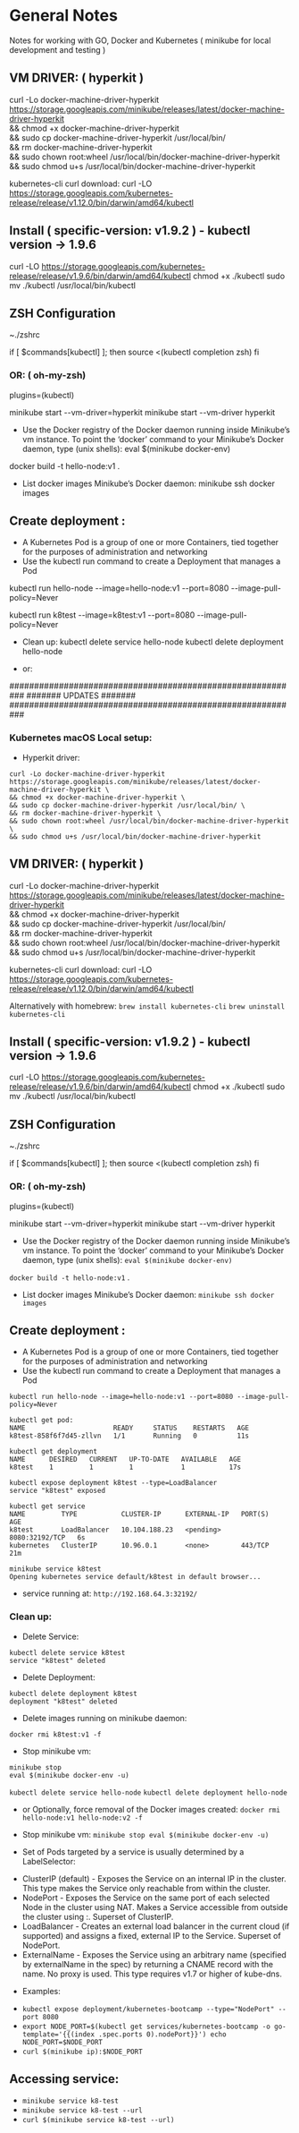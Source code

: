 # General Notes
Notes for working with GO, Docker and Kubernetes ( minikube for local development and testing )

## VM DRIVER: ( hyperkit )
curl -Lo docker-machine-driver-hyperkit https://storage.googleapis.com/minikube/releases/latest/docker-machine-driver-hyperkit \
&& chmod +x docker-machine-driver-hyperkit \
&& sudo cp docker-machine-driver-hyperkit /usr/local/bin/ \
&& rm docker-machine-driver-hyperkit \
&& sudo chown root:wheel /usr/local/bin/docker-machine-driver-hyperkit \
&& sudo chmod u+s /usr/local/bin/docker-machine-driver-hyperkit


kubernetes-cli curl download:
curl -LO https://storage.googleapis.com/kubernetes-release/release/v1.12.0/bin/darwin/amd64/kubectl

## Install ( specific-version: v1.9.2 ) - kubectl version -> 1.9.6
curl -LO https://storage.googleapis.com/kubernetes-release/release/v1.9.6/bin/darwin/amd64/kubectl
chmod +x ./kubectl
sudo mv ./kubectl /usr/local/bin/kubectl


## ZSH Configuration
~./zshrc

if [ $commands[kubectl] ]; then
  source <(kubectl completion zsh)
fi

### OR: ( oh-my-zsh)
plugins=(kubectl)


minikube start --vm-driver=hyperkit
minikube start --vm-driver hyperkit


- Use the Docker registry of the Docker daemon running inside Minikube’s vm instance. To point the ‘docker’ command to your Minikube’s Docker daemon, type (unix shells):
eval $(minikube docker-env)

docker build -t hello-node:v1 .

- List docker images Minikube’s Docker daemon:
minikube ssh docker images


## Create deployment :
- A Kubernetes Pod is a group of one or more Containers, tied together for the purposes of administration and networking
- Use the kubectl run command to create a Deployment that manages a Pod

kubectl run hello-node --image=hello-node:v1 --port=8080 --image-pull-policy=Never

kubectl run k8test --image=k8test:v1 --port=8080 --image-pull-policy=Never


- Clean up:
kubectl delete service hello-node
kubectl delete deployment hello-node

- or:



###########################################################
#######   UPDATES                                   #######
###########################################################

### Kubernetes macOS Local setup:
* Hyperkit driver:
```
curl -Lo docker-machine-driver-hyperkit https://storage.googleapis.com/minikube/releases/latest/docker-machine-driver-hyperkit \
&& chmod +x docker-machine-driver-hyperkit \
&& sudo cp docker-machine-driver-hyperkit /usr/local/bin/ \
&& rm docker-machine-driver-hyperkit \
&& sudo chown root:wheel /usr/local/bin/docker-machine-driver-hyperkit \
&& sudo chmod u+s /usr/local/bin/docker-machine-driver-hyperkit
```




## VM DRIVER: ( hyperkit )
curl -Lo docker-machine-driver-hyperkit https://storage.googleapis.com/minikube/releases/latest/docker-machine-driver-hyperkit \
&& chmod +x docker-machine-driver-hyperkit \
&& sudo cp docker-machine-driver-hyperkit /usr/local/bin/ \
&& rm docker-machine-driver-hyperkit \
&& sudo chown root:wheel /usr/local/bin/docker-machine-driver-hyperkit \
&& sudo chmod u+s /usr/local/bin/docker-machine-driver-hyperkit


kubernetes-cli curl download:
curl -LO https://storage.googleapis.com/kubernetes-release/release/v1.12.0/bin/darwin/amd64/kubectl

Alternatively with homebrew:
`brew install kubernetes-cli`
`brew uninstall kubernetes-cli`

## Install ( specific-version: v1.9.2 ) - kubectl version -> 1.9.6
curl -LO https://storage.googleapis.com/kubernetes-release/release/v1.9.6/bin/darwin/amd64/kubectl
chmod +x ./kubectl
sudo mv ./kubectl /usr/local/bin/kubectl


## ZSH Configuration
~./zshrc

if [ $commands[kubectl] ]; then
  source <(kubectl completion zsh)
fi

### OR: ( oh-my-zsh)
plugins=(kubectl)


minikube start --vm-driver=hyperkit
minikube start --vm-driver hyperkit


- Use the Docker registry of the Docker daemon running inside Minikube’s vm instance. To point the ‘docker’ command to your Minikube’s Docker daemon, type (unix shells):
`eval $(minikube docker-env)`

`docker build -t hello-node:v1` .

- List docker images Minikube’s Docker daemon:
`minikube ssh docker images`


## Create deployment :
- A Kubernetes Pod is a group of one or more Containers, tied together for the purposes of administration and networking
- Use the kubectl run command to create a Deployment that manages a Pod

`kubectl run hello-node --image=hello-node:v1 --port=8080 --image-pull-policy=Never`



```
kubectl get pod:
NAME                      READY     STATUS    RESTARTS   AGE
k8test-858f6f7d45-zllvn   1/1       Running   0          11s
```


```
kubectl get deployment
NAME      DESIRED   CURRENT   UP-TO-DATE   AVAILABLE   AGE
k8test    1         1         1            1           17s
```

```
kubectl expose deployment k8test --type=LoadBalancer
service "k8test" exposed
```

```
kubectl get service
NAME         TYPE           CLUSTER-IP      EXTERNAL-IP   PORT(S)          AGE
k8test       LoadBalancer   10.104.188.23   <pending>     8080:32192/TCP   6s
kubernetes   ClusterIP      10.96.0.1       <none>        443/TCP          21m
```

```
minikube service k8test
Opening kubernetes service default/k8test in default browser...
```

* service running at: ```http://192.168.64.3:32192/```

### Clean up:

* Delete Service:
```
kubectl delete service k8test
service "k8test" deleted
```
* Delete Deployment:
```
kubectl delete deployment k8test
deployment "k8test" deleted
```

* Delete images running on minikube daemon:
```
docker rmi k8test:v1 -f
```

* Stop minikube vm:
```
minikube stop
eval $(minikube docker-env -u)
```

`kubectl delete service hello-node`
`kubectl delete deployment hello-node`

- or Optionally, force removal of the Docker images created:
`docker rmi hello-node:v1 hello-node:v2 -f`

- Stop minikube vm:
`minikube stop
eval $(minikube docker-env -u)`


- Set of Pods targeted by a service is usually determined by a LabelSelector:

* ClusterIP (default) - Exposes the Service on an internal IP in the cluster. This type makes the Service only reachable from within the cluster.
* NodePort - Exposes the Service on the same port of each selected Node in the cluster using NAT. Makes a Service accessible from outside the cluster using <NodeIP>:<NodePort>. Superset of ClusterIP.
* LoadBalancer - Creates an external load balancer in the current cloud (if supported) and assigns a fixed, external IP to the Service. Superset of NodePort.
* ExternalName - Exposes the Service using an arbitrary name (specified by externalName in the spec) by returning a CNAME record with the name. No proxy is used. This type requires v1.7 or higher of kube-dns.

- Examples:
* `kubectl expose deployment/kubernetes-bootcamp --type="NodePort" --port 8080`
* `export NODE_PORT=$(kubectl get services/kubernetes-bootcamp -o go-template='{{(index .spec.ports 0).nodePort}}')
echo NODE_PORT=$NODE_PORT`
* `curl $(minikube ip):$NODE_PORT`

## Accessing service:
- `minikube service k8-test`
- `minikube service k8-test --url`
- `curl $(minikube service k8-test --url)`
